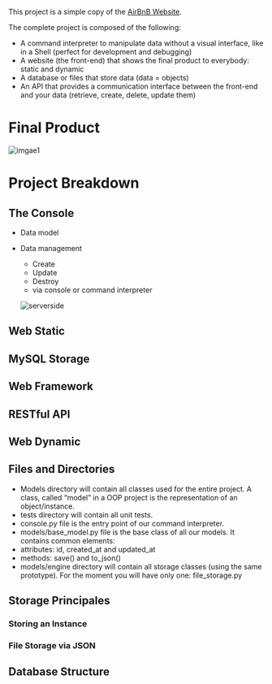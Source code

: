This project is a simple copy of the [AirBnB Website](://intranet.alxswe.com/rltoken/m8g02HcD2ovrl_K-zulYBw).

The complete project is composed of the following:
* A command interpreter to manipulate data without a visual interface, like in a Shell (perfect for development and debugging)
*  A website (the front-end) that shows the final product to everybody: static and dynamic
*  A database or files that store data (data = objects)
*  An API that provides a communication interface between the front-end and your data (retrieve, create, delete, update them)

# Final Product
![imgae1](://s3.amazonaws.com/alx-intranet.hbtn.io/uploads/medias/2020/9/fe2e3e7701dec72ce612472dab9bb55fe0e9f6d4.png?X-Amz-Algorithm=AWS4-HMAC-SHA256&X-Amz-Credential=AKIARDDGGGOUSBVO6H7D%2F20230307%2Fus-east-1%2Fs3%2Faws4_request&X-Amz-Date=20230307T061051Z&X-Amz-Expires=86400&X-Amz-SignedHeaders=host&X-Amz-Signature=c2bedeb0c266f924fc46de14dd230c4a2e54ff7336449f32d713a8bc679ce7e0)

# Project Breakdown

## The Console
* Data model
* Data management
    * Create
    * Update
    * Destroy
    * via console or command interpreter

    ![serverside](://s3.amazonaws.com/alx-intranet.hbtn.io/uploads/medias/2018/6/815046647d23428a14ca.png?X-Amz-Algorithm=AWS4-HMAC-SHA256&X-Amz-Credential=AKIARDDGGGOUSBVO6H7D%2F20230307%2Fus-east-1%2Fs3%2Faws4_request&X-Amz-Date=20230307T061051Z&X-Amz-Expires=86400&X-Amz-SignedHeaders=host&X-Amz-Signature=3608bd63cc335c20c5ab7465908a90aa2d19ca96860bb4bd2e04bb5149c38ab3)

## Web Static

## MySQL Storage

## Web Framework

## RESTful API

## Web Dynamic

## Files and Directories
 * Models directory will contain all classes used for the entire project. A class, called “model” in a OOP project is the representation of an object/instance.
 * tests directory will contain all unit tests.
 * console.py file is the entry point of our command interpreter.
 * models/base_model.py file is the base class of all our models. It contains common elements:
 * attributes: id, created_at and updated_at
 * methods: save() and to_json()
 * models/engine directory will contain all storage classes (using the same prototype). For the moment you will have only one: file_storage.py

 ## Storage Principales

 ### Storing an Instance

 ### File Storage via JSON

 ## Database Structure



